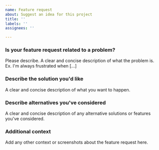```yaml
---
name: Feature request
about: Suggest an idea for this project
title: ''
labels: ''
assignees: ''

---
```


### Is your feature request related to a problem?
Please describe. A clear and concise description of what the problem is.  
Ex. I'm always frustrated when [...]

### Describe the solution you'd like
A clear and concise description of what you want to happen.

### Describe alternatives you've considered
A clear and concise description of any alternative solutions or features you've considered.

### Additional context
Add any other context or screenshots about the feature request here.
